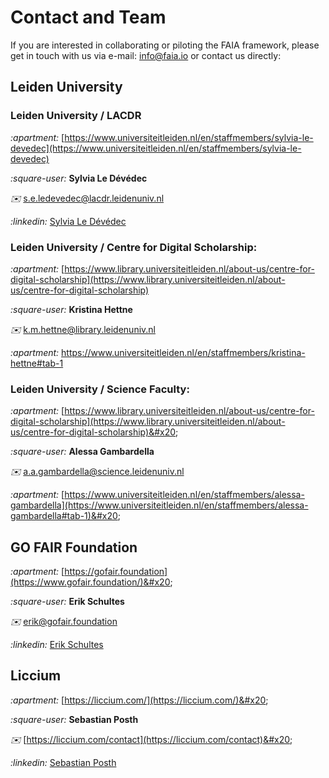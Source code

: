 # Contact and Team

If you are interested in collaborating or piloting the FAIA framework, please get in touch with us via e-mail: [info@faia.io](mailto:info@faia.io) or contact us directly:

## **Leiden University**

### Leiden University / LACDR&#x20;

<i class="fa-apartment">:apartment:</i> [https://www.universiteitleiden.nl/en/staffmembers/sylvia-le-devedec](https://www.universiteitleiden.nl/en/staffmembers/sylvia-le-devedec)

<i class="fa-square-user">:square-user:</i> **Sylvia Le Dévédec**

<i class="fa-envelope">:envelope:</i> [s.e.ledevedec@lacdr.leidenuniv.nl](mailto:s.e.ledevedec@lacdr.leidenuniv.nl)

<i class="fa-linkedin">:linkedin:</i> [Sylvia Le Dévédec](https://www.linkedin.com/in/sylvia-le-d%C3%A9v%C3%A9dec-a4b743a/)

### Leiden University / Centre for Digital Scholarship:

<i class="fa-apartment">:apartment:</i> [https://www.library.universiteitleiden.nl/about-us/centre-for-digital-scholarship](https://www.library.universiteitleiden.nl/about-us/centre-for-digital-scholarship)

<i class="fa-square-user">:square-user:</i> **Kristina Hettne**

<i class="fa-envelope">:envelope:</i> [k.m.hettne@library.leidenuniv.nl](mailto:k.m.hettne@library.leidenuniv.nl)

<i class="fa-apartment">:apartment:</i> [https://www.universiteitleiden.nl/en/staffmembers/kristina-hettne#tab-1 ](https://www.universiteitleiden.nl/en/staffmembers/kristina-hettne#tab-1)

### Leiden University / Science Faculty:

<i class="fa-apartment">:apartment:</i> [https://www.library.universiteitleiden.nl/about-us/centre-for-digital-scholarship](https://www.library.universiteitleiden.nl/about-us/centre-for-digital-scholarship)&#x20;

<i class="fa-square-user">:square-user:</i> **Alessa Gambardella**

<i class="fa-envelope">:envelope:</i> [a.a.gambardella@science.leidenuniv.nl](mailto:a.a.gambardella@science.leidenuniv.nl)&#x20;

<i class="fa-apartment">:apartment:</i> [https://www.universiteitleiden.nl/en/staffmembers/alessa-gambardella](https://www.universiteitleiden.nl/en/staffmembers/alessa-gambardella#tab-1)&#x20;

## **GO FAIR Foundation**

<i class="fa-apartment">:apartment:</i> [https://gofair.foundation](https://www.gofair.foundation/)&#x20;

<i class="fa-square-user">:square-user:</i> **Erik Schultes**

<i class="fa-envelope">:envelope:</i> [erik@gofair.foundation](mailto:erik@gofair.foundation)

<i class="fa-linkedin">:linkedin:</i> [Erik Schultes](https://www.linkedin.com/in/erik-schultes-39aa8ab/)&#x20;

## **Liccium**

<i class="fa-apartment">:apartment:</i> [https://liccium.com/](https://liccium.com/)&#x20;

<i class="fa-square-user">:square-user:</i> **Sebastian Posth**

<i class="fa-envelope">:envelope:</i> [https://liccium.com/contact](https://liccium.com/contact)&#x20;

<i class="fa-linkedin">:linkedin:</i> [Sebastian Posth](https://www.linkedin.com/in/posth/)
